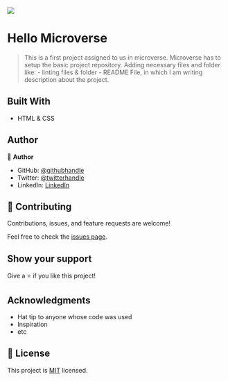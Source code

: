 ![](https://img.shields.io/badge/Microverse-blueviolet)

# Hello Microverse


> This is a first project assigned to us in microverse. Microverse has to setup the basic project repository. Adding necessary files and folder like:
    - linting files & folder
    - README File, in which I am writing description about the project.


## Built With
- HTML & CSS


## Author

👤 **Author**

- GitHub: [@githubhandle](https://github.com/raoakif)
- Twitter: [@twitterhandle](https://twitter.com/raoakif)
- LinkedIn: [LinkedIn](https://linkedin.com/in/raoakif)

## 🤝 Contributing

Contributions, issues, and feature requests are welcome!

Feel free to check the [issues page](../../issues/).

## Show your support

Give a ⭐️ if you like this project!

## Acknowledgments

- Hat tip to anyone whose code was used
- Inspiration
- etc

## 📝 License

This project is [MIT](./MIT.md) licensed.
